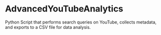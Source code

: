 # AdvancedYouTubeAnalytics
Python Script that performs search queries on YouTube, collects metadata, and exports to a CSV file for data analysis.
